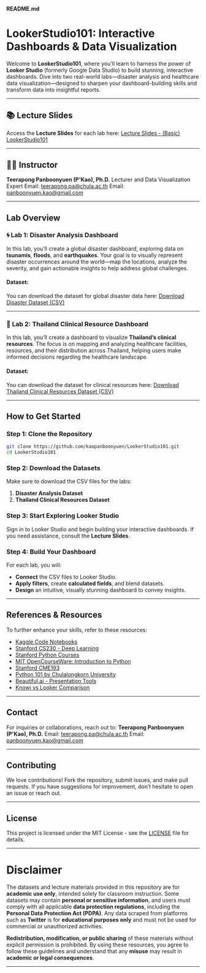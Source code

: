 #### **README.md**

# LookerStudio101: Interactive Dashboards & Data Visualization

Welcome to **LookerStudio101**, where you’ll learn to harness the power of **Looker Studio** (formerly Google Data Studio) to build stunning, interactive dashboards. Dive into two real-world labs—disaster analysis and healthcare data visualization—designed to sharpen your dashboard-building skills and transform data into insightful reports.

---

## **📚 Lecture Slides**

Access the **Lecture Slides** for each lab here:
[Lecture Slides - (Basic) LookerStudio101](https://github.com/kaopanboonyuen/LookerStudio101/blob/main/slides/Basic_LookerStudio101.pdf)

---

## **👨‍🏫 Instructor**

**Teerapong Panboonyuen (P'Kao), Ph.D.**
Lecturer and Data Visualization Expert
Email: [teerapong.pa@chula.ac.th](mailto:teerapong.pa@chula.ac.th)
Email: [panboonyuen.kao@gmail.com](mailto:panboonyuen.kao@gmail.com)

---

## **Lab Overview**

### 🌀 **Lab 1: Disaster Analysis Dashboard**

In this lab, you’ll create a global disaster dashboard, exploring data on **tsunamis**, **floods**, and **earthquakes**. Your goal is to visually represent disaster occurrences around the world—map the locations, analyze the severity, and gain actionable insights to help address global challenges.

#### **Dataset**:

You can download the dataset for global disaster data here:
[Download Disaster Dataset (CSV)](https://github.com/kaopanboonyuen/LookerStudio101/raw/main/dataset/disaster_text.csv)

---

### 🏥 **Lab 2: Thailand Clinical Resource Dashboard**

In this lab, you’ll create a dashboard to visualize **Thailand’s clinical resources**. The focus is on mapping and analyzing healthcare facilities, resources, and their distribution across Thailand, helping users make informed decisions regarding the healthcare landscape.

#### **Dataset**:

You can download the dataset for clinical resources here:
[Download Thailand Clinical Resources Dataset (CSV)](https://raw.githubusercontent.com/kaopanboonyuen/LookerStudio101/main/dataset/med_resources_data.csv)

---

## **How to Get Started**

### Step 1: Clone the Repository

```bash
git clone https://github.com/kaopanboonyuen/LookerStudio101.git
cd LookerStudio101
```

### Step 2: Download the Datasets

Make sure to download the CSV files for the labs:

1. **Disaster Analysis Dataset**
2. **Thailand Clinical Resources Dataset**

### Step 3: Start Exploring Looker Studio

Sign in to Looker Studio and begin building your interactive dashboards. If you need assistance, consult the **Lecture Slides**.

### Step 4: Build Your Dashboard

For each lab, you will:

* **Connect** the CSV files to Looker Studio.
* **Apply filters**, create **calculated fields**, and blend datasets.
* **Design** an intuitive, visually stunning dashboard to convey insights.

---

## **References & Resources**

To further enhance your skills, refer to these resources:

* [Kaggle Code Notebooks](https://www.kaggle.com/code)
* [Stanford CS230 - Deep Learning](https://cs230.stanford.edu/)
* [Stanford Python Courses](https://stanfordpython.com)
* [MIT OpenCourseWare: Introduction to Python](https://ocw.mit.edu/courses/6-0001-introduction-to-computer-science-and-programming-in-python-fall-2016/)
* [Stanford CME193](https://stanford.edu/~schmit/cme193/)
* [Python 101 by Chulalongkorn University](https://www.cp.eng.chula.ac.th/books/python101/)
* [Beautiful.ai - Presentation Tools](https://www.beautiful.ai/)
* [Knowi vs Looker Comparison](https://www.knowi.com/blog/knowi-vs-looker-a-comparison-review-on-pricing-functionality-ease-of-use-in-2023/)

---

## **Contact**

For inquiries or collaborations, reach out to:
**Teerapong Panboonyuen (P'Kao), Ph.D.**
Email: [teerapong.pa@chula.ac.th](mailto:teerapong.pa@chula.ac.th)
Email: [panboonyuen.kao@gmail.com](mailto:panboonyuen.kao@gmail.com)

---

## **Contributing**

We love contributions! Fork the repository, submit issues, and make pull requests. If you have suggestions for improvement, don’t hesitate to open an issue or reach out.

---

## **License**

This project is licensed under the MIT License - see the [LICENSE](LICENSE) file for details.

---

# Disclaimer

The datasets and lecture materials provided in this repository are for **academic use only**, intended solely for classroom instruction. Some datasets may contain **personal or sensitive information**, and users must comply with all applicable **data protection regulations**, including the **Personal Data Protection Act (PDPA)**. Any data scraped from platforms such as **Twitter** is for **educational purposes only** and must not be used for commercial or unauthorized activities. 

**Redistribution, modification, or public sharing** of these materials without explicit permission is prohibited. By using these resources, you agree to follow these guidelines and understand that any **misuse** may result in **academic or legal consequences**.

---